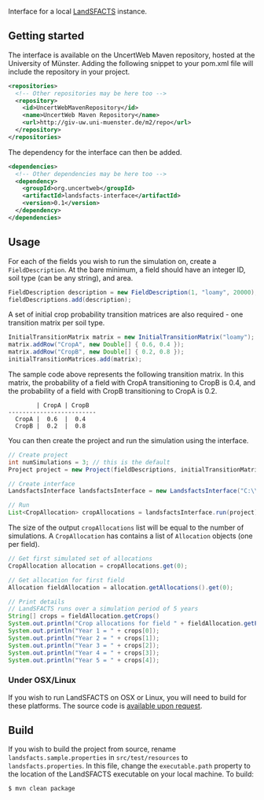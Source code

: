 Interface for a local [LandSFACTS](http://www.macaulay.ac.uk/LandSFACTS/) instance.

## Getting started

The interface is available on the UncertWeb Maven repository, hosted at the University of Münster. Adding the following snippet to your pom.xml file will include the repository in your project.

```xml
<repositories>
  <!-- Other repositories may be here too -->
  <repository>
    <id>UncertWebMavenRepository</id>
    <name>UncertWeb Maven Repository</name>
    <url>http://giv-uw.uni-muenster.de/m2/repo</url>
  </repository>
</repositories>
```

The dependency for the interface can then be added.

```xml
<dependencies>
  <!-- Other dependencies may be here too -->
  <dependency>
    <groupId>org.uncertweb</groupId>
    <artifactId>landsfacts-interface</artifactId>
    <version>0.1</version>
  </dependency>
</dependencies>
```

## Usage

For each of the fields you wish to run the simulation on, create a `FieldDescription`. At the bare minimum, a field should have an integer ID, soil type (can be any string), and area.

```java
FieldDescription description = new FieldDescription(1, "loamy", 20000);
fieldDescriptions.add(description);
```

A set of initial crop probability transition matrices are also required - one transition matrix per soil type.

```java
InitialTransitionMatrix matrix = new InitialTransitionMatrix("loamy");
matrix.addRow("CropA", new Double[] { 0.6, 0.4 });
matrix.addRow("CropB", new Double[] { 0.2, 0.8 });
initialTransitionMatrices.add(matrix);
```

The sample code above represents the following transition matrix. In this matrix, the probability of a field with CropA transitioning to CropB is 0.4, and the probability of a field with CropB transitioning to CropA is 0.2.

```
        | CropA | CropB 
-------------------------
  CropA |  0.6  |  0.4
  CropB |  0.2  |  0.8
```

You can then create the project and run the simulation using the interface.

```java
// Create project
int numSimulations = 3; // this is the default
Project project = new Project(fieldDescriptions, initialTransitionMatrices, numSimulations);

// Create interface
LandsfactsInterface landsfactsInterface = new LandsfactsInterface("C:\\landsfacts\\LandSFACTS_2-0-4.exe");

// Run
List<CropAllocation> cropAllocations = landsfactsInterface.run(project);
```

The size of the output `cropAllocations` list will be equal to the number of simulations. A `CropAllocation` has contains a list of `Allocation` objects (one per field).

```java
// Get first simulated set of allocations
CropAllocation allocation = cropAllocations.get(0);

// Get allocation for first field
Allocation fieldAllocation = allocation.getAllocations().get(0);

// Print details
// LandSFACTS runs over a simulation period of 5 years
String[] crops = fieldAllocation.getCrops()
System.out.println("Crop allocations for field " + fieldAllocation.getFieldID());
System.out.println("Year 1 = " + crops[0]);
System.out.println("Year 2 = " + crops[1]);
System.out.println("Year 3 = " + crops[2]);
System.out.println("Year 4 = " + crops[3]);
System.out.println("Year 5 = " + crops[4]);
```

### Under OSX/Linux

If you wish to run LandSFACTS on OSX or Linux, you will need to build for these platforms. The source code is [available upon request](http://www.macaulay.ac.uk/LandSFACTS/download.php).


## Build

If you wish to build the project from source, rename `landsfacts.sample.properties` in `src/test/resources` to `landsfacts.properties`. In this file, change the `executable.path` property to the location of the LandSFACTS executable on your local machine. To build:

```console
$ mvn clean package
```